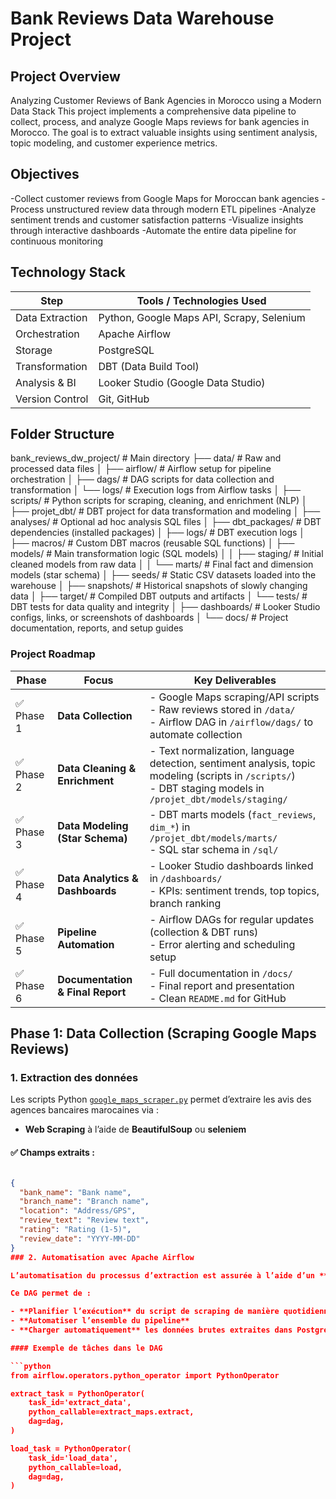 # Bank Reviews Data Warehouse Project
## Project Overview
Analyzing Customer Reviews of Bank Agencies in Morocco using a Modern Data Stack
This project implements a comprehensive data pipeline to collect, process, and analyze Google Maps reviews for bank agencies in Morocco. The goal is to extract valuable insights using sentiment analysis, topic modeling, and customer experience metrics.

## Objectives

-Collect customer reviews from Google Maps for Moroccan bank agencies
-Process unstructured review data through modern ETL pipelines
-Analyze sentiment trends and customer satisfaction patterns
-Visualize insights through interactive dashboards
-Automate the entire data pipeline for continuous monitoring

##  Technology Stack

| Step                  | Tools / Technologies Used                 |
|-----------------------|-------------------------------------------|
| Data Extraction       | Python, Google Maps API, Scrapy, Selenium |
| Orchestration         | Apache Airflow                            |
| Storage               | PostgreSQL                                |
| Transformation        | DBT (Data Build Tool)                     |
| Analysis & BI         | Looker Studio (Google Data Studio)        |
| Version Control       | Git, GitHub                               |


## Folder Structure

bank_reviews_dw_project/                # Main directory
├── data/                               # Raw and processed data files
│
├── airflow/                            # Airflow setup for pipeline orchestration
│   ├── dags/                           # DAG scripts for data collection and transformation
│   └── logs/                           # Execution logs from Airflow tasks
│
├── scripts/                            # Python scripts for scraping, cleaning, and enrichment (NLP)
│
├── projet_dbt/                         # DBT project for data transformation and modeling
│   ├── analyses/                       # Optional ad hoc analysis SQL files
│   ├── dbt_packages/                   # DBT dependencies (installed packages)
│   ├── logs/                           # DBT execution logs
│   ├── macros/                         # Custom DBT macros (reusable SQL functions)
│   ├── models/                         # Main transformation logic (SQL models)
│   │   ├── staging/                    # Initial cleaned models from raw data
│   │   └── marts/                      # Final fact and dimension models (star schema)
│   ├── seeds/                          # Static CSV datasets loaded into the warehouse
│   ├── snapshots/                      # Historical snapshots of slowly changing data
│   ├── target/                         # Compiled DBT outputs and artifacts
│   └── tests/                          # DBT tests for data quality and integrity
│
├── dashboards/                         # Looker Studio configs, links, or screenshots of dashboards
│
└── docs/                               # Project documentation, reports, and setup guides

###  Project Roadmap 

| **Phase** | **Focus**                           | **Key Deliverables**                                                                 |
|-----------|-------------------------------------|---------------------------------------------------------------------------------------|
| ✅ Phase 1 | **Data Collection**                 | - Google Maps scraping/API scripts<br>- Raw reviews stored in `/data/`<br>- Airflow DAG in `/airflow/dags/` to automate collection |
| ✅ Phase 2 | **Data Cleaning & Enrichment**      | - Text normalization, language detection, sentiment analysis, topic modeling (scripts in `/scripts/`)<br>- DBT staging models in `/projet_dbt/models/staging/` |
| ✅ Phase 3 | **Data Modeling (Star Schema)**     | - DBT marts models (`fact_reviews`, `dim_*`) in `/projet_dbt/models/marts/`<br>- SQL star schema in `/sql/` |
| ✅ Phase 4 | **Data Analytics & Dashboards**     | - Looker Studio dashboards linked in `/dashboards/`<br>- KPIs: sentiment trends, top topics, branch ranking |
| ✅ Phase 5 | **Pipeline Automation**             | - Airflow DAGs for regular updates (collection & DBT runs)<br>- Error alerting and scheduling setup |
| ✅ Phase 6 | **Documentation & Final Report**    | - Full documentation in `/docs/`<br>- Final report and presentation<br>- Clean `README.md` for GitHub |

## Phase 1: Data Collection (Scraping Google Maps Reviews)

### 1. Extraction des données

Les scripts Python [`google_maps_scraper.py`](./scripts/google_maps_scraper.py)  permet d’extraire les avis des agences bancaires marocaines via :

- **Web Scraping**  à l’aide de **BeautifulSoup** ou **seleniem**

#### ✅ Champs extraits :
```json

{
  "bank_name": "Bank name",
  "branch_name": "Branch name",
  "location": "Address/GPS",
  "review_text": "Review text",
  "rating": "Rating (1-5)",
  "review_date": "YYYY-MM-DD"
}
### 2. Automatisation avec Apache Airflow

L’automatisation du processus d’extraction est assurée à l’aide d’un **DAG Airflow** défini dans [`bank_reviews_dag.py`](./dags/bank_reviews_dag.py).

Ce DAG permet de :

- **Planifier l’exécution** du script de scraping de manière quotidienne ou hebdomadaire
- **Automatiser l’ensemble du pipeline**
- **Charger automatiquement** les données brutes extraites dans PostgreSQL (table `stg_google_maps_reviews`)

#### Exemple de tâches dans le DAG

```python
from airflow.operators.python_operator import PythonOperator

extract_task = PythonOperator(
    task_id='extract_data',
    python_callable=extract_maps.extract,
    dag=dag,
)

load_task = PythonOperator(
    task_id='load_data',
    python_callable=load,
    dag=dag,
)
